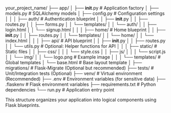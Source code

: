 your_project_name/
├── app/
│   ├── __init__.py         # Application factory
│   ├── models.py           # SQLAlchemy models
│   ├── config.py           # Configuration settings
│   │
│   ├── auth/               # Authentication blueprint
│   │   ├── __init__.py
│   │   ├── routes.py
│   │   ├── forms.py
│   │   └── templates/
│   │       └── auth/
│   │           ├── login.html
│   │           └── signup.html
│   │
│   ├── home/               # Home blueprint
│   │   ├── __init__.py
│   │   ├── routes.py
│   │   └── templates/
│   │       └── home/
│   │           └── index.html
│   │
│   ├── api/                # API blueprint
│   │   ├── __init__.py
│   │   ├── routes.py
│   │   └── utils.py          # Optional: Helper functions for API
│   │
│   ├── static/             # Static files
│   │   ├── css/
│   │   │   └── style.css
│   │   ├── js/
│   │   │   └── script.js
│   │   └── img/
│   │       └── logo.png    # Example image
│   │
│   └── templates/          # Global templates
│       └── base.html       # Base layout template
│
├── migrations/             # Flask-Migrate (Optional but recommended)
├── tests/                  # Unit/Integration tests (Optional)
├── venv/                   # Virtual environment (Recommended)
├── .env                    # Environment variables (for sensitive data)
├── .flaskenv               # Flask environment variables
├── requirements.txt        # Python dependencies
└── run.py                  # Application entry point

This structure organizes your application into logical components using Flask blueprints.
